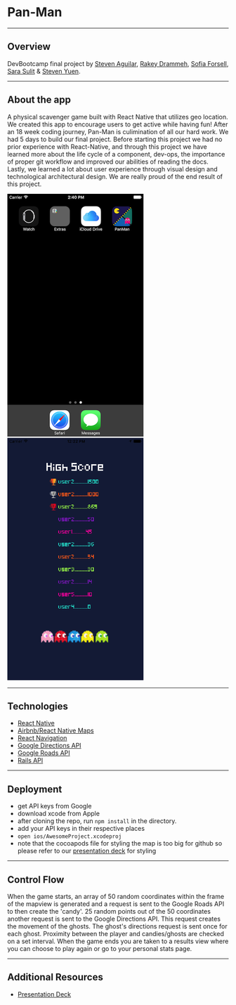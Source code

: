 # Pan-Man

----
## Overview
DevBootcamp final project by [Steven Aguilar](https://github.com/Steven2493), [Rakey Drammeh](https://github.com/rdrammeh), [Sofia Forsell](https://github.com/sforsell), [Sara Sulit](https://github.com/sarayapsulit) & [Steven Yuen](https://github.com/steveny91).

----
## About the app
A physical scavenger game built with React Native that utilizes geo location. We created this app to encourage users to get active while having fun! After an 18 week coding journey, Pan-Man is culimination of all our hard work. We had 5 days to build our final project. Before starting this project we had no prior experience with React-Native, and through this project we have learned more about the life cycle of a component, dev-ops, the importance of proper git workflow and improved our abilities of reading the docs. Lastly, we learned a lot about user experience through visual design and technological architectural design. We are really proud of the end result of this project.

![Iphone app icon](./md_files/appicon.png "App Icon")
![Highscore View](./md_files/highscores.png "High scores")

----
## Technologies
* [React Native](https://github.com/facebook/react-native)
* [Airbnb/React Native Maps](https://github.com/airbnb/react-native-maps)
* [React Navigation](https://github.com/react-community/react-navigation)
* [Google Directions API](https://developers.google.com/maps/documentation/directions/start)
* [Google Roads API](https://developers.google.com/maps/documentation/roads/intro)
* [Rails API](#)


----
## Deployment
* get API keys from Google
* download xcode from Apple
* after cloning the repo, run `npm install` in the directory.
* add your API keys in their respective places
* `open ios/AwesomeProject.xcodeproj`
* note that the cocoapods file for styling the map is too big for github so please refer to our [presentation deck](https://docs.google.com/presentation/d/1Ly1bhmmMuNi-6uNVu0bu7uoIHMq2s7wNeF9vwvRYriY/edit?usp=sharing) for styling


----
## Control Flow
When the game starts, an array of 50 random coordinates within the frame of the mapview is generated and a request is sent to the Google Roads API to then create the 'candy'. 25 random points out of the 50 coordinates another request is sent to the Google Directions API. This request creates the movement of the ghosts. The ghost's directions request is sent once for each ghost. Proximity between the player and candies/ghosts are checked on a set interval. When the game ends you are taken to a results view where you can choose to play again or go to your personal stats page.

----
## Additional Resources
* [Presentation Deck](https://docs.google.com/presentation/d/1Ly1bhmmMuNi-6uNVu0bu7uoIHMq2s7wNeF9vwvRYriY/edit?usp=sharing)
